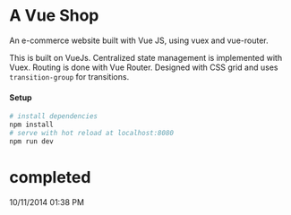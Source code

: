 # A Vue Shop

An e-commerce website built with Vue JS, using vuex and vue-router.

This is built on VueJs. Centralized state management is implemented with Vuex. Routing is done with Vue Router.
Designed with CSS grid and uses `transition-group` for transitions.

#### Setup

``` bash
# install dependencies
npm install
# serve with hot reload at localhost:8080
npm run dev
```
# completed
10/11/2014 01:38 PM
